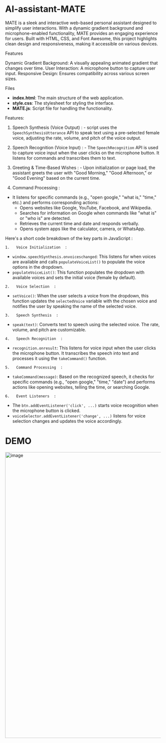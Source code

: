 # AI-assistant-MATE
MATE is a sleek and interactive web-based personal assistant designed to simplify user interactions. With a dynamic gradient background and microphone-enabled functionality, MATE provides an engaging experience for users. Built with HTML, CSS, and Font Awesome, this project highlights clean design and responsiveness, making it accessible on various devices.

Features

Dynamic Gradient Background: A visually appealing animated gradient that changes over time.
User Interaction: A microphone button to capture user input.
Responsive Design: Ensures compatibility across various screen sizes.

Files

- **index.html**: The main structure of the web application.
- **style.css**: The stylesheet for styling the interface.
- **MATE.js**: Script file for handling the functionality.

Features:
1.   Speech Synthesis (Voice Output)  : 
                 - script uses the `SpeechSynthesisUtterance` API to speak text using a pre-selected female voice, adjusting the rate, volume, and pitch of the voice output.

2.   Speech Recognition (Voice Input)  : 
                 - The `SpeechRecognition` API is used to capture voice input when the user clicks on the microphone button. It listens for commands and transcribes them to text.

3.   Greeting & Time-Based Wishes  : 
                 - Upon initialization or page load, the assistant greets the user with "Good Morning," "Good Afternoon," or "Good Evening" based on the current time.

4.   Command Processing  : 
- It listens for specific commands (e.g., "open google," "what is," "time," etc.) and performs corresponding actions:
   - Opens websites like Google, YouTube, Facebook, and Wikipedia.
   - Searches for information on Google when commands like "what is" or "who is" are detected.
   - Retrieves the current time and date and responds verbally.
   - Opens system apps like the calculator, camera, or WhatsApp.


Here's a short code breakdown  of the key parts in  JavaScript  :

    1.   Voice Initialization  :
   - `window.speechSynthesis.onvoiceschanged`: This listens for when voices are available and calls `populateVoiceList()` to populate the voice options in the dropdown.
   - `populateVoiceList()`: This function populates the dropdown with available voices and sets the initial voice (female by default).

    2.   Voice Selection  :
   - `setVoice()`: When the user selects a voice from the dropdown, this function updates the `selectedVoice` variable with the chosen voice and notifies the user by speaking the name of the selected voice.

    3.   Speech Synthesis  :
   - `speak(text)`: Converts text to speech using the selected voice. The rate, volume, and pitch are customizable.

    4.   Speech Recognition  :
   - `recognition.onresult`: This listens for voice input when the user clicks the microphone button. It transcribes the speech into text and processes it using the `takeCommand()` function.
   
    5.   Command Processing  :
   - `takeCommand(message)`: Based on the recognized speech, it checks for specific commands (e.g., "open google," "time," "date") and performs actions like opening websites, telling the time, or searching Google.

    6.   Event Listeners  :
   - The `btn.addEventListener('click', ...)` starts voice recognition when the microphone button is clicked.
   - `voiceSelector.addEventListener('change', ...)` listens for voice selection changes and updates the voice accordingly.

# DEMO
<img width="926" alt="image" src="https://github.com/user-attachments/assets/ee73fbe8-be23-4ee8-8fd7-1c42fd5db020">






